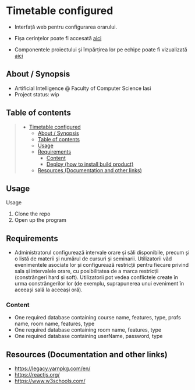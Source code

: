 # Timetable configured

  * Interfață web pentru configurarea orarului.
  
  * Fișa cerințelor poate fi accesată [aici](https://docs.google.com/document/d/1TyRxXVLbTt_B6FdEuDm4efVG_GshRjGz5qQErifN-x0/edit?copiedFromTrash)
  * Componentele proiectului și împărțirea lor pe echipe poate fi vizualizată [aici](https://docs.google.com/document/d/1poCj_TqRzKDyyeCXENtJrI7LdDNoxzUGo3STQt-k4vo/edit?copiedFromTrash)
  
## About / Synopsis

* Artificial Intelligence @ Faculty of Computer Science Iasi
* Project status: wip

## Table of contents

> * [Timetable configured](#timetable-configured)
>   * [About / Synopsis](#about--synopsis)
>   * [Table of contents](#table-of-contents)
>   * [Usage](#usage)
>   * [Requirements](#requirements)
>     * [Content](#content)
>     * [Deploy (how to install build product)](#deploy-how-to-install-build-product)
>   * [Resources (Documentation and other links)](#resources-documentation-and-other-links)

## Usage

Usage

1. Clone the repo
2. Open up the program


## Requirements
*  Administratorul configurează intervale orare și săli disponibile, precum și o listă de materii și numărul de cursuri și seminarii. Utilizatorii văd evenimentele asociate lor și configurează restricții pentru fiecare privind sala și intervalele orare, cu posibilitatea de a marca restricții (constrângeri hard și soft). Utilizatorii pot vedea conflictele create în urma constrângerilor lor (de exemplu, suprapunerea unui eveniment în aceeași sală la aceeași oră).


### Content

* One required database containing course name, features, type, profs name, room name, features, type
* One required database containing room name, features, type
* One required database containing userName, password, type

## Resources (Documentation and other links)

* https://legacy.yarnpkg.com/en/
* https://reactjs.org/
* https://www.w3schools.com/
